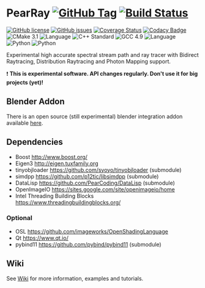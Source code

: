 # PearRay [![GitHub Tag](https://img.shields.io/github/tag/PearCoding/PearRay.svg)]() [![Build Status](https://travis-ci.org/PearCoding/PearRay.svg?branch=master)](https://travis-ci.org/PearCoding/PearRay)
[![GitHub license](https://img.shields.io/badge/license-MIT-blue.svg)](https://raw.githubusercontent.com/PearCoding/PearRay/master/LICENSE)
[![GitHub issues](https://img.shields.io/github/issues/PearCoding/PearRay.svg)](https://github.com/PearCoding/PearRay/issues)
[![Coverage Status](https://coveralls.io/repos/github/PearCoding/PearRay/badge.svg?branch=master)](https://coveralls.io/github/PearCoding/PearRay?branch=master)
[![Codacy Badge](https://api.codacy.com/project/badge/Grade/48a91c3c277d4aa4ae76ff940e4bcf07)](https://www.codacy.com/app/PearCoding/PearRay?utm_source=github.com&amp;utm_medium=referral&amp;utm_content=PearCoding/PearRay&amp;utm_campaign=Badge_Grade)\
![CMake 3.1](https://img.shields.io/badge/CMake-3.1+-green.svg)
![Language](https://img.shields.io/badge/language-c++-blue.svg)
![C++ Standard](https://img.shields.io/badge/std-c++14-blue.svg)
![GCC 4.9](https://img.shields.io/badge/GCC-4.9+-blue.svg)
![Language](https://img.shields.io/badge/language-Python-orange.svg)
![Python](https://img.shields.io/badge/Python-2.7+-orange.svg)
![Python](https://img.shields.io/badge/Python-3.5+-orange.svg)

Experimental high accurate spectral stream path and ray tracer with Bidirect Raytracing, Distribution Raytracing and Photon Mapping support.

 :exclamation: **This is experimental software. API changes regularly. Don't use it for big projects (yet)!**

## Blender Addon
There is an open source (still experimental) blender integration addon available [here](https://github.com/PearCoding/PearRay-Blender).

## Dependencies
 - Boost http://www.boost.org/
 - Eigen3 http://eigen.tuxfamily.org
 - tinyobjloader https://github.com/syoyo/tinyobjloader (submodule)
 - simdpp https://github.com/p12tic/libsimdpp (submodule)
 - DataLisp https://github.com/PearCoding/DataLisp (submodule)
 - OpenImageIO https://sites.google.com/site/openimageio/home
 - Intel Threading Building Blocks https://www.threadingbuildingblocks.org/

### Optional
 - OSL https://github.com/imageworks/OpenShadingLanguage
 - Qt https://www.qt.io/
 - pybind11 https://github.com/pybind/pybind11 (submodule)

## Wiki
See [Wiki](https://github.com/PearCoding/PearRay/wiki) for more information, examples and tutorials.
